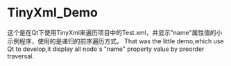 # TinyXml_Demo
这个是在Qt下使用TinyXml来遍历项目中的Test.xml，并显示"name"属性值的小示例程序，使用的是递归的前序遍历方式。
That was the little demo,which use Qt to develop,it display all node`s "name" property value by preorder traversal.
